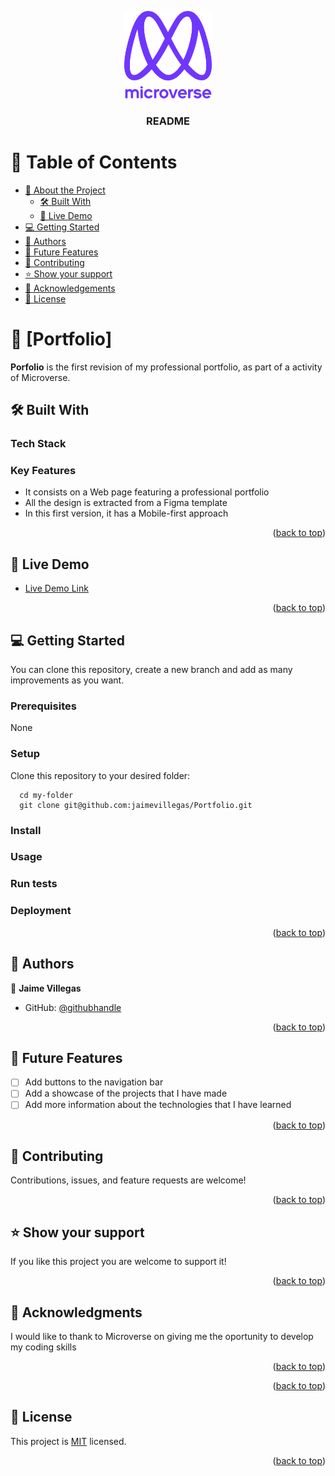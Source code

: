 <a name="readme-top"></a>

<div align="center">
  <img src="murple_logo.png" alt="logo" width="140"  height="auto" />
  <br/>

  <h3><b>README</b></h3>

</div>

# 📗 Table of Contents

- [📖 About the Project](#about-project)
  - [🛠 Built With](#built-with)
  - [🚀 Live Demo](#live-demo)
- [💻 Getting Started](#getting-started)
- [👥 Authors](#authors)
- [🔭 Future Features](#future-features)
- [🤝 Contributing](#contributing)
- [⭐️ Show your support](#support)
- [🙏 Acknowledgements](#acknowledgements)
- [📝 License](#license)


# 📖 [Portfolio] <a name="about-project"></a>

**Porfolio** is the first revision of my professional portfolio, as part of a activity of Microverse.

## 🛠 Built With <a name="built-with"></a>

### Tech Stack <a name="tech-stack"></a>


### Key Features <a name="key-features"></a>


- It consists on a Web page featuring a professional portfolio
- All the design is extracted from a Figma template
- In this first version, it has a Mobile-first approach 

<p align="right">(<a href="#readme-top">back to top</a>)</p>


## 🚀 Live Demo <a name="live-demo"></a>

- [Live Demo Link](#)

<p align="right">(<a href="#readme-top">back to top</a>)</p>


## 💻 Getting Started <a name="getting-started"></a>


You can clone this repository, create a new branch and add as many improvements as you want.

### Prerequisites

None

### Setup

Clone this repository to your desired folder:

```
  cd my-folder
  git clone git@github.com:jaimevillegas/Portfolio.git
```

### Install


### Usage


### Run tests


### Deployment


<p align="right">(<a href="#readme-top">back to top</a>)</p>


## 👥 Authors <a name="authors"></a>


👤 **Jaime Villegas**

- GitHub: [@githubhandle](https://github.com/jaimevillegas)

<p align="right">(<a href="#readme-top">back to top</a>)</p>


## 🔭 Future Features <a name="future-features"></a>

- [ ] Add buttons to the navigation bar
- [ ] Add a showcase of the projects that I have made 
- [ ] Add more information about the technologies that I have learned

<p align="right">(<a href="#readme-top">back to top</a>)</p>


## 🤝 Contributing <a name="contributing"></a>

Contributions, issues, and feature requests are welcome!

<p align="right">(<a href="#readme-top">back to top</a>)</p>

## ⭐️ Show your support <a name="support"></a>

If you like this project you are welcome to support it!

<p align="right">(<a href="#readme-top">back to top</a>)</p>


## 🙏 Acknowledgments <a name="acknowledgements"></a>

I would like to thank to Microverse on giving me the oportunity to develop my coding skills

<p align="right">(<a href="#readme-top">back to top</a>)</p>

<p align="right">(<a href="#readme-top">back to top</a>)</p>

## 📝 License <a name="license"></a>

This project is [MIT](./LICENSE.md) licensed.

<p align="right">(<a href="#readme-top">back to top</a>)</p>
